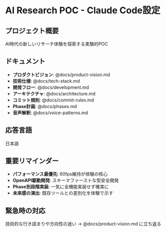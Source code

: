 # AI Research POC - Claude Code設定

## プロジェクト概要
AI時代の新しいリサーチ体験を探索する実験的POC

## ドキュメント
- **プロダクトビジョン**: @docs/product-vision.md
- **技術仕様**: @docs/tech-stack.md
- **開発フロー**: @docs/development.md
- **アーキテクチャ**: @docs/architecture.md
- **コミット規則**: @docs/commit-rules.md
- **Phase計画**: @docs/phases.md
- **音声解釈**: @docs/voice-patterns.md

## 応答言語
日本語

## 重要リマインダー
- **パフォーマンス最優先**: 60fps維持が体験の核心
- **OpenAPI駆動開発**: スキーマファーストな型安全開発
- **Phase別段階実装**: 一気に全機能実装せず確実に
- **未来感の演出**: 既存ツールとの差別化を体験で示す

## 緊急時の対応
技術的な行き詰まりや方向性の迷い → @docs/product-vision.md に立ち返る